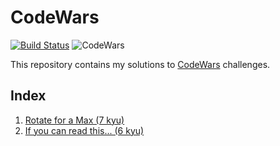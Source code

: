 # CodeWars

[![Build Status](https://travis-ci.org/sepetrov/codewars.svg?branch=master)](https://travis-ci.org/sepetrov/codewars) 
![CodeWars][1]

This repository contains my solutions to [CodeWars][2] challenges.

## Index

1. [Rotate for a Max (7 kyu)](rotate_for_max)
1. [If you can read this... (6 kyu)](if_you_can_read_this)

[1]: https://www.codewars.com/users/sepetrov/badges/micro
[2]: https://www.codewars.com/users/sepetrov

